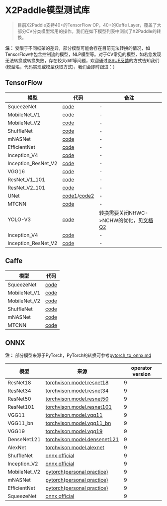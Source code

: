 # X2Paddle模型测试库
> 目前X2Paddle支持40+的TensorFlow OP，40+的Caffe Layer，覆盖了大部分CV分类模型常用的操作。我们在如下模型列表中测试了X2Paddle的转换。

**注：** 受限于不同框架的差异，部分模型可能会存在目前无法转换的情况，如TensorFlow中包含控制流的模型，NLP模型等。对于CV常见的模型，如若您发现无法转换或转换失败，存在较大diff等问题，欢迎通过[ISSUE反馈](https://github.com/PaddlePaddle/X2Paddle/issues/new)的方式告知我们(模型名，代码实现或模型获取方式)，我们会即时跟进：）

## TensorFlow

| 模型 | 代码 | 备注 |
|------|----------|------|
| SqueezeNet | [code](https://github.com/tensorflow/tpu/blob/master/models/official/squeezenet/squeezenet_model.py)|-|
| MobileNet_V1 | [code](https://github.com/tensorflow/models/tree/master/research/slim/nets) |-|
| MobileNet_V2 | [code](https://github.com/tensorflow/models/tree/master/research/slim/nets) |-|
| ShuffleNet | [code](https://github.com/TropComplique/shufflenet-v2-tensorflow) |-|
| mNASNet | [code](https://github.com/tensorflow/tpu/tree/master/models/official/mnasnet) |-|
| EfficientNet | [code](https://github.com/tensorflow/tpu/tree/master/models/official/efficientnet) |-|
| Inception_V4 | [code](https://github.com/tensorflow/models/blob/master/research/slim/nets/inception_v4.py) |-|
| Inception_ResNet_V2 | [code](https://github.com/tensorflow/models/blob/master/research/slim/nets/inception_resnet_v2.py) |-|
| VGG16 | [code](https://github.com/tensorflow/models/tree/master/research/slim/nets) |-|
| ResNet_V1_101 | [code](https://github.com/tensorflow/models/tree/master/research/slim/nets) |-|
| ResNet_V2_101 | [code](https://github.com/tensorflow/models/tree/master/research/slim/nets) |-|
| UNet | [code1](https://github.com/jakeret/tf_unet )/[code2](https://github.com/lyatdawn/Unet-Tensorflow) |-|
|MTCNN | [code](https://github.com/AITTSMD/MTCNN-Tensorflow) |-|
|YOLO-V3| [code](https://github.com/YunYang1994/tensorflow-yolov3) | 转换需要关闭NHWC->NCHW的优化，见[文档Q2](FAQ.md) |
|Inception_V4| [code](https://github.com/tensorflow/models/tree/master/research/slim/nets) | - |
|Inception_ResNet_V2| [code](https://github.com/tensorflow/models/tree/master/research/slim/nets) | - |

## Caffe

| 模型 | 代码 |
|-------|--------|
| SqueezeNet | [code](https://github.com/DeepScale/SqueezeNet/tree/master/SqueezeNet_v1.1) |
| MobileNet_V1 | [code](https://github.com/shicai/MobileNet-Caffe) |
| MobileNet_V2 | [code](https://github.com/shicai/MobileNet-Caffe) |
| ShuffleNet | [code](https://github.com/miaow1988/ShuffleNet_V2_pytorch_caffe/releases/tag/v0.1.0) |
| mNASNet | [code](https://github.com/LiJianfei06/MnasNet-caffe) |
| MTCNN | [code](https://github.com/kpzhang93/MTCNN_face_detection_alignment/tree/master/code/codes/MTCNNv1/model) |

## ONNX
**注：** 部分模型来源于PyTorch，PyTorch的转换可参考[pytorch_to_onnx.md](pytorch_to_onnx.md)

| 模型 | 来源 | operator version|
|-------|--------|---------|
| ResNet18 | [torchvison.model.resnet18](https://github.com/pytorch/vision/blob/master/torchvision/models/resnet.py) |9|
| ResNet34 | [torchvison.model.resnet34](https://github.com/pytorch/vision/blob/master/torchvision/models/resnet.py) |9|
| ResNet50 | [torchvison.model.resnet50](https://github.com/pytorch/vision/blob/master/torchvision/models/resnet.py) |9|
| ResNet101 | [torchvison.model.resnet101](https://github.com/pytorch/vision/blob/master/torchvision/models/resnet.py) |9|
| VGG11 | [torchvison.model.vgg11](https://github.com/pytorch/vision/blob/master/torchvision/models/vgg.py) |9|
| VGG11_bn | [torchvison.model.vgg11_bn](https://github.com/pytorch/vision/blob/master/torchvision/models/vgg.py) |9|
| VGG19| [torchvison.model.vgg19](https://github.com/pytorch/vision/blob/master/torchvision/models/vgg.py) |9|
| DenseNet121 | [torchvison.model.densenet121](https://github.com/pytorch/vision/blob/master/torchvision/models/densenet.py) |9|
| AlexNet | [torchvison.model.alexnet](https://github.com/pytorch/vision/blob/master/torchvision/models/alexnet.py) |9|
| ShuffleNet | [onnx official](https://github.com/onnx/models/tree/master/vision/classification/shufflenet) |9|
| Inception_V2 | [onnx official](https://github.com/onnx/models/tree/master/vision/classification/inception_and_googlenet/inception_v2) |9|
| MobileNet_V2 | [pytorch(personal practice)](https://github.com/tonylins/pytorch-mobilenet-v2) |9|
| mNASNet | [pytorch(personal practice)](https://github.com/rwightman/gen-efficientnet-pytorch) |9|
| EfficientNet | [pytorch(personal practice)](https://github.com/rwightman/gen-efficientnet-pytorch) |9|
| SqueezeNet | [onnx official](https://s3.amazonaws.com/download.onnx/models/opset_9/squeezenet.tar.gz) |9|

